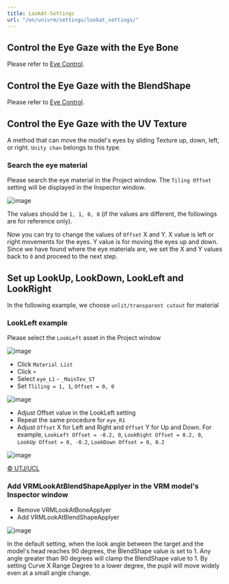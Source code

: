 ```yaml
---
title: LookAt-Settings
url: "/en/univrm/settings/lookat_settings/"
---
```


## Control the Eye Gaze with the Eye Bone
Please refer to [Eye Control](../../../../univrm/components/univrm_lookat).

## Control the Eye Gaze with the BlendShape
Please refer to [Eye Control](../../../../univrm/components/univrm_lookat).

## Control the Eye Gaze with the UV Texture
A method that can move the model's eyes by sliding Texture up, down, left, or right.
`Unity chan` belongs to this type.

### Search the eye material

Please search the eye material in the Project window. The `Tiling Offset` setting will be displayed in the Inspector window.

![image](/images/wiki/material_tiling_offset.png)

The values should be `1, 1, 0, 0` (if the values are different, the followings are for reference only).

Now you can try to change the values of `Offset` X and Y. X value is left or right movements for the eyes. Y value is for moving the eyes up and down.
Since we have found where the eye materials are, we set the X and Y values back to `0` and proceed to the next step.

## Set up LookUp, LookDown, LookLeft and LookRight
In the following example, we choose `unlit/transparent cutout` for material

### LookLeft example
Please select the `LookLeft` asset in the Project window

![image](/images/wiki/lookleft.png)

* Click `Material List`
* Click `+`
* Select `eye_L1` - `_MainTex_ST`
* Set `Tliling = 1, 1`, `Offset = 0, 0`

![image](/images/wiki/tiling_offset_1100.png)

* Adjust Offset value in the LookLeft setting
* Repeat the same procedure for `eye_R1`
* Adjust `Offset` X for Left and Right and `Offset` Y for Up and Down. For example, `LookLeft Offset = -0.2, 0`, `LookRight Offset = 0.2, 0`, `LookUp Offset = 0, -0.2`, `LookDown Offset = 0, 0.2`

![image](/images/wiki/look_left.png)

[© UTJ/UCL](http://unity-chan.com/)

### Add VRMLookAtBlendShapeApplyer in the VRM model's Inspector window

* Remove VRMLookAtBoneApplyer
* Add VRMLookAtBlendShapeApplyer

![image](/images/wiki/blendshape_applyer.png)

In the default setting, when the look angle between the target and the model's head reaches 90 degrees, the BlendShape value is set to 1. Any angle greater than 90 degrees will clamp the BlendShape value to 1. By setting Curve X Range Degree to a lower degree, the pupil will move widely even at a small angle change.
